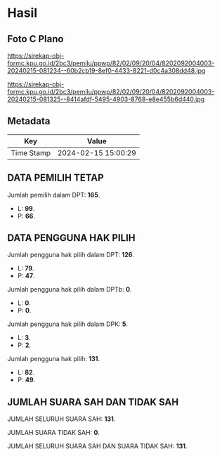 # Hasil

## Foto C Plano

https://sirekap-obj-formc.kpu.go.id/2bc3/pemilu/ppwp/82/02/09/20/04/8202092004003-20240215-081234--60b2cb19-8ef0-4433-8221-d0c4a308dd48.jpg

https://sirekap-obj-formc.kpu.go.id/2bc3/pemilu/ppwp/82/02/09/20/04/8202092004003-20240215-081325--8414afdf-5495-4903-8768-e8e455b6d440.jpg


## Metadata

| Key        | Value               |
| ---------- | ------------------- |
| Time Stamp | 2024-02-15 15:00:29 |


## DATA PEMILIH TETAP

Jumlah pemilih dalam DPT: **165**.
 * L: **99**.
 * P: **66**.

## DATA PENGGUNA HAK PILIH

Jumlah pengguna hak pilih dalam DPT: **126**.
 * L: **79**.
 * P: **47**.

Jumlah pengguna hak pilih dalam DPTb: **0**.
 * L: **0**.
 * P: **0**.

Jumlah pengguna hak pilih dalam DPK: **5**.
 * L: **3**.
 * P: **2**.

Jumlah pengguna hak pilih: **131**.
 * L: **82**.
 * P: **49**.

## JUMLAH SUARA SAH DAN TIDAK SAH

JUMLAH SELURUH SUARA SAH: **131**.

JUMLAH SUARA TIDAK SAH: **0**.

JUMLAH SELURUH SUARA SAH DAN SUARA TIDAK SAH: **131**.


